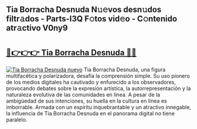 ## Tia Borracha Desnuda N𝚞𝚎vos desn𝚞dos filtr𝚊dos - Parts-I3Q F𝚘tos vid𝚎o - C𝚘ntenido atr𝚊ctivo V0ny9

# <h2><a href="http://mb278h5.tromn.icu/?c=Tia+Borracha+Desnuda">🔗👉👉👉 Tia Borracha Desnuda 🔗🔗</a></h2>

[![Tia Borracha Desnuda nuevo](https://i.imgur.com/pEAQMta.gif)](http://mb278h5.tromn.icu/?c=Tia+Borracha+Desnuda)
Tia Borracha Desnuda, una figura multifacética y polarizadora, desafía la comprensión simple. Su uso pionero de los medios digitales ha cautivado y enfurecido a los observadores, provocando debates sobre la expresión artística, la autorrepresentación y la naturaleza evolutiva de las comunidades en línea. A pesar de la ambigüedad de sus intenciones, su huella en la cultura en línea es imborrable. Armada con un espíritu inquebrantable y un atractivo innegable, la influencia de Tia Borracha Desnuda en el panorama digital no tiene paralelo.

